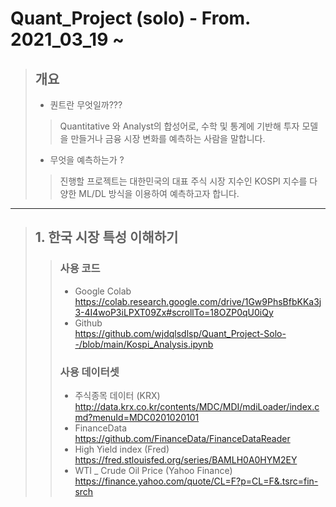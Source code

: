 # Quant_Project (solo) - From. 2021_03_19 ~

> ## 개요
> * 퀀트란 무엇일까???
> > Quantitative 와 Analyst의 합성어로, 수학 및 통계에 기반해 투자 모델을 만들거나 금융 시장 변화를 예측하는 사람을 말합니다.
> * 무엇을 예측하는가 ?
> > 진행할 프로젝트는 대한민국의 대표 주식 시장 지수인 KOSPI 지수를 다양한 ML/DL 방식을 이용하여 예측하고자 합니다.
---
> ## 1. 한국 시장 특성 이해하기
> > ### 사용 코드 
> > * Google Colab <br>
> > https://colab.research.google.com/drive/1Gw9PhsBfbKKa3j3-4I4woP3iLPXT09Zx#scrollTo=18OZP0qU0iQy<br>
> > * Github <br>
> > https://github.com/wjdqlsdlsp/Quant_Project-Solo--/blob/main/Kospi_Analysis.ipynb <br>
> > ### 사용 데이터셋
> > * 주식종목 데이터 (KRX)<br>
> > http://data.krx.co.kr/contents/MDC/MDI/mdiLoader/index.cmd?menuId=MDC0201020101
> > * FinanceData <br>
> > https://github.com/FinanceData/FinanceDataReader
> > * High Yield index (Fred)<br>
> > https://fred.stlouisfed.org/series/BAMLH0A0HYM2EY
> > * WTI _ Crude Oil Price (Yahoo Finance)<br>
> > https://finance.yahoo.com/quote/CL=F?p=CL=F&.tsrc=fin-srch <br>
